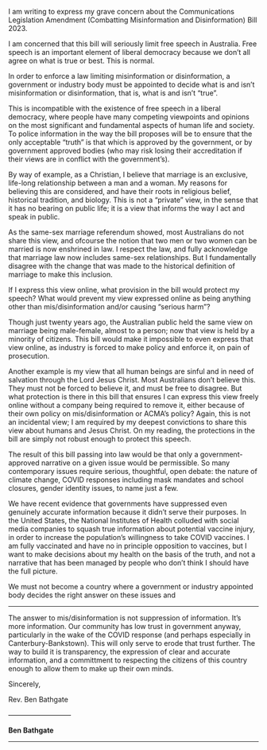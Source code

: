 I am writing to express my grave concern about the Communications Legislation Amendment (Combatting Misinformation and
Disinformation) Bill 2023.

I am concerned that this bill will seriously limit free speech in Australia. Free speech is an important element of liberal democracy
because we don’t all agree on what is true or best. This is normal.

In order to enforce a law limiting misinformation or disinformation, a government or industry body must be appointed to decide
what is and isn’t misinformation or disinformation, that is, what is and isn’t “true”.

This is incompatible with the existence of free speech in a liberal democracy, where people have many competing viewpoints and
opinions on the most significant and fundamental aspects of human life and society. To police information in the way the bill
proposes will be to ensure that the only acceptable “truth” is that which is approved by the government, or by government
approved bodies (who may risk losing their accreditation if their views are in conflict with the government’s).

By way of example, as a Christian, I believe that marriage is an exclusive, life-long relationship between a man and a woman. My
reasons for believing this are considered, and have their roots in religious belief, historical tradition, and biology. This is not a
“private” view, in the sense that it has no bearing on public life; it is a view that informs the way I act and speak in public.

As the same-sex marriage referendum showed, most Australians do not share this view, and ofcourse the notion that two men or
two women can be married is now enshrined in law. I respect the law, and fully acknowledge that marriage law now includes
same-sex relationships. But I fundamentally disagree with the change that was made to the historical definition of marriage to
make this inclusion.

If I express this view online, what provision in the bill would protect my speech? What would prevent my view expressed online
as being anything other than mis/disinformation and/or causing “serious harm”?

Though just twenty years ago, the Australian public held the same view on marriage being male-female, almost to a person; now
that view is held by a minority of citizens. This bill would make it impossible to even express that view online, as industry is forced
to make policy and enforce it, on pain of prosecution.

Another example is my view that all human beings are sinful and in need of salvation through the Lord Jesus Christ. Most
Australians don’t believe this. They must not be forced to believe it, and must be free to disagree. But what protection is there in
this bill that ensures I can express this view freely online without a company being required to remove it, either because of their
own policy on mis/disinformation or ACMA’s policy? Again, this is not an incidental view; I am required by my deepest
convictions to share this view about humans and Jesus Christ. On my reading, the protections in the bill are simply not robust
enough to protect this speech.

The result of this bill passing into law would be that only a government-approved narrative on a given issue would be permissible.
So many contemporary issues require serious, thoughtful, open debate: the nature of climate change, COVID responses including
mask mandates and school closures, gender identity issues, to name just a few.

We have recent evidence that governments have suppressed even genuinely accurate information because it didn’t serve their
purposes. In the United States, the National Institutes of Health colluded with social media companies to squash true information
about potential vaccine injury, in order to increase the population’s willingness to take COVID vaccines. I am fully vaccinated
and have no in principle opposition to vaccines, but I want to make decisions about my health on the basis of the truth, and not a
narrative that has been managed by people who don’t think I should have the full picture.

We must not become a country where a government or industry appointed body decides the right answer on these issues and


-----

The answer to mis/disinformation is not suppression of information. It’s more information. Our community has low trust in
government anyway, particularly in the wake of the COVID response (and perhaps especially in Canterbury-Bankstown). This
will only serve to erode that trust further. The way to build it is transparency, the expression of clear and accurate information,
and a committment to respecting the citizens of this country enough to allow them to make up their own minds.

Sincerely,

Rev. Ben Bathgate

––––––––––––––––––

**Ben Bathgate**


-----

